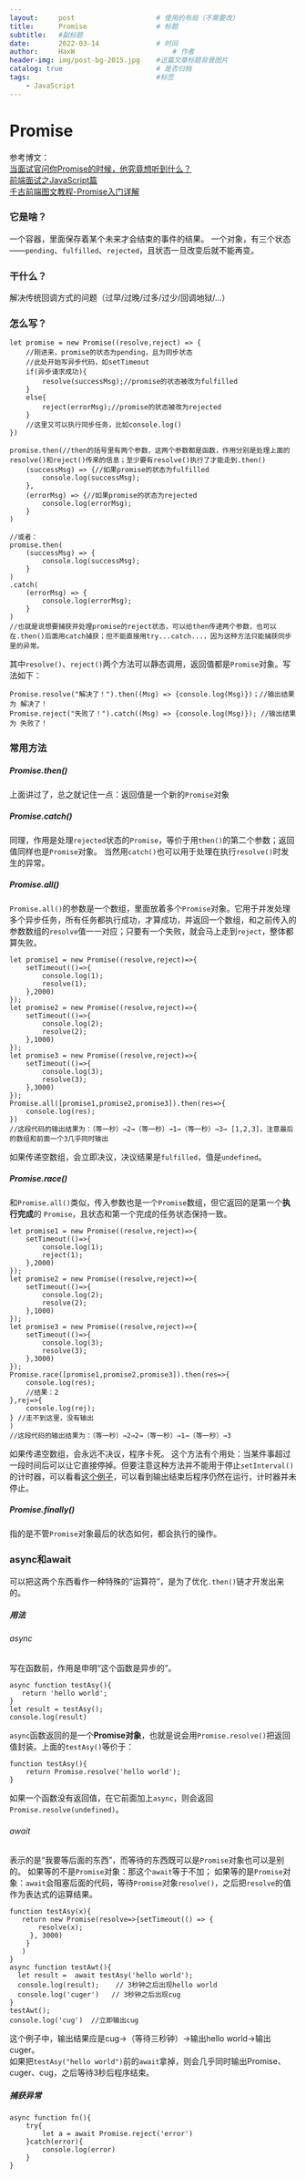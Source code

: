 ```yaml
---
layout:     post   				    # 使用的布局（不需要改）
title:      Promise 				# 标题 
subtitle:   #副标题
date:       2022-03-14 				# 时间
author:     HaxW 						# 作者
header-img: img/post-bg-2015.jpg 	#这篇文章标题背景图片
catalog: true 						# 是否归档
tags:								#标签
    - JavaScript
---
```


# Promise
参考博文：  
 [当面试官问你Promise的时候，他究竟想听到什么？](https://zhuanlan.zhihu.com/p/29235579)  
 [前端面试之JavaScript篇](https://www.yuque.com/cuggz/interview/vgbphi#791da1512b169c29fd50646942ee7e48)  
[千古前端图文教程-Promise入门详解](https://web.qianguyihao.com/06-JavaScript%E5%9F%BA%E7%A1%80%EF%BC%9A%E5%BC%82%E6%AD%A5%E7%BC%96%E7%A8%8B/05-Promise%E5%85%A5%E9%97%A8%E8%AF%A6%E8%A7%A3.html)
### 它是啥？
一个容器，里面保存着某个未来才会结束的事件的结果。
一个对象，有三个状态——`pending`、`fulfilled`、`rejected`，且状态一旦改变后就不能再变。
### 干什么？
解决传统回调方式的问题（过早/过晚/过多/过少/回调地狱/...）
### 怎么写？
```
let promise = new Promise((resolve,reject) => {
    //刚进来，promise的状态为pending，且为同步状态
    //此处开始写异步代码，如setTimeout
    if(异步请求成功){
        resolve(successMsg);//promise的状态被改为fulfilled
    }
    else{
        reject(errorMsg);//promise的状态被改为rejected
    }
    //这里又可以执行同步任务，比如console.log()
})

promise.then(//then的括号里有两个参数，这两个参数都是函数，作用分别是处理上面的resolve()和reject()传来的信息；至少要有resolve()执行了才能走到.then()
    (successMsg) => {//如果promise的状态为fulfilled
        console.log(successMsg);
    },
    (errorMsg) => {//如果promise的状态为rejected
        console.log(errorMsg);
    }
)

//或者：
promise.then(
    (successMsg) => {
        console.log(successMsg);
    }
)
.catch(
    (errorMsg) => {
        console.log(errorMsg);
    }
)
//也就是说想要捕获并处理promise的reject状态，可以给then传递两个参数，也可以在.then()后面用catch捕获；但不能直接用try...catch...，因为这种方法只能捕获同步里的异常。
```
其中`resolve()`、`reject()`两个方法可以静态调用，返回值都是`Promise`对象。写法如下：
```
Promise.resolve("解决了！").then((Msg) => {console.log(Msg)})；//输出结果为 解决了！
Promise.reject("失败了！").catch((Msg) => {console.log(Msg)}); //输出结果为 失败了！
```
### 常用方法
##### Promise.then()
上面讲过了，总之就记住一点：返回值是一个新的`Promise`对象
##### Promise.catch()
同理，作用是处理`rejected`状态的`Promise`，等价于用`then()`的第二个参数；返回值同样也是`Promise`对象。 
当然用`catch()`也可以用于处理在执行`resolve()`时发生的异常。
##### Promise.all()
`Promise.all()`的参数是一个数组，里面放着多个`Promise`对象。它用于并发处理多个异步任务，所有任务都执行成功，才算成功，并返回一个数组，和之前传入的参数数组的`resolve`值一一对应；只要有一个失败，就会马上走到`reject`，整体都算失败。  
```
let promise1 = new Promise((resolve,reject)=>{
    setTimeout(()=>{
        console.log(1);
        resolve(1);
    },2000)
});
let promise2 = new Promise((resolve,reject)=>{
    setTimeout(()=>{
        console.log(2);
        resolve(2);
    },1000)
});
let promise3 = new Promise((resolve,reject)=>{
	setTimeout(()=>{
        console.log(3);
        resolve(3);
	},3000)
});
Promise.all([promise1,promise2,promise3]).then(res=>{
    console.log(res);
})
//这段代码的输出结果为：（等一秒）→2→（等一秒）→1→（等一秒）→3→ [1,2,3]，注意最后的数组和前面一个3几乎同时输出
```
如果传递空数组，会立即决议，决议结果是`fulfilled`，值是`undefined`。
##### Promise.race()
和`Promise.all()`类似，传入参数也是一个`Promise`数组，但它返回的是第一个**执行完成**的 `Promise`，且状态和第一个完成的任务状态保持一致。  
```
let promise1 = new Promise((resolve,reject)=>{
	setTimeout(()=>{
        console.log(1);
        reject(1);
	},2000)
});
let promise2 = new Promise((resolve,reject)=>{
	setTimeout(()=>{
        console.log(2);
        resolve(2);
	},1000)
});
let promise3 = new Promise((resolve,reject)=>{
	setTimeout(()=>{
        console.log(3);
        resolve(3);
	},3000)
});
Promise.race([promise1,promise2,promise3]).then(res=>{
	console.log(res);
	//结果：2
},rej=>{
    console.log(rej);
} //走不到这里，没有输出
)
//这段代码的输出结果为：（等一秒）→2→2→（等一秒）→1→（等一秒）→3
```
如果传递空数组，会永远不决议，程序卡死。
这个方法有个用处：当某件事超过一段时间后可以让它直接停掉。但要注意这种方法并不能用于停止`setInterval()`的计时器，可以看看[这个例子](https://blog.csdn.net/star094606/article/details/94735215)，可以看到输出结束后程序仍然在运行，计时器并未停止。
##### Promise.finally()
指的是不管`Promise`对象最后的状态如何，都会执行的操作。
### async和await
可以把这两个东西看作一种特殊的“运算符”，是为了优化`.then()`链才开发出来的。
##### 用法
###### async
写在函数前，作用是申明“这个函数是异步的”。
```
async function testAsy(){
   return 'hello world';
}
let result = testAsy(); 
console.log(result)
```
`async`函数返回的是一个**Promise对象**，也就是说会用`Promise.resolve()`把返回值封装。上面的`testAsy()`等价于：
```
function testAsy(){
    return Promise.resolve('hello world');
}
```
如果一个函数没有返回值，在它前面加上`async`，则会返回`Promise.resolve(undefined)`。
###### await
表示的是“我要等后面的东西”，而等待的东西既可以是`Promise`对象也可以是别的。 
如果等的不是`Promise`对象：那这个`await`等于不加； 
如果等的是`Promise`对象：`await`会阻塞后面的代码，等待`Promise`对象`resolve()`，之后把`resolve`的值作为表达式的运算结果。
```
function testAsy(x){
   return new Promise(resolve=>{setTimeout(() => {
       resolve(x);
     }, 3000)
    }
   )
}
async function testAwt(){    
  let result =  await testAsy('hello world');
  console.log(result);    // 3秒钟之后出现hello world
  console.log('cuger')   // 3秒钟之后出现cug
}
testAwt();
console.log('cug')  //立即输出cug
```
这个例子中，输出结果应是cug→（等待三秒钟）→输出hello world→输出cuger。  
如果把`testAsy("hello world")`前的`await`拿掉，则会几乎同时输出Promise、cuger、cug，之后等待3秒后程序结束。
##### 捕获异常
```
async function fn(){
    try{
        let a = await Promise.reject('error')
    }catch(error){
        console.log(error)
    }
}
```
